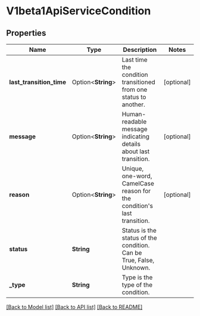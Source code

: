 # V1beta1ApiServiceCondition

## Properties

Name | Type | Description | Notes
------------ | ------------- | ------------- | -------------
**last_transition_time** | Option<**String**> | Last time the condition transitioned from one status to another. | [optional]
**message** | Option<**String**> | Human-readable message indicating details about last transition. | [optional]
**reason** | Option<**String**> | Unique, one-word, CamelCase reason for the condition's last transition. | [optional]
**status** | **String** | Status is the status of the condition. Can be True, False, Unknown. | 
**_type** | **String** | Type is the type of the condition. | 

[[Back to Model list]](../README.md#documentation-for-models) [[Back to API list]](../README.md#documentation-for-api-endpoints) [[Back to README]](../README.md)


